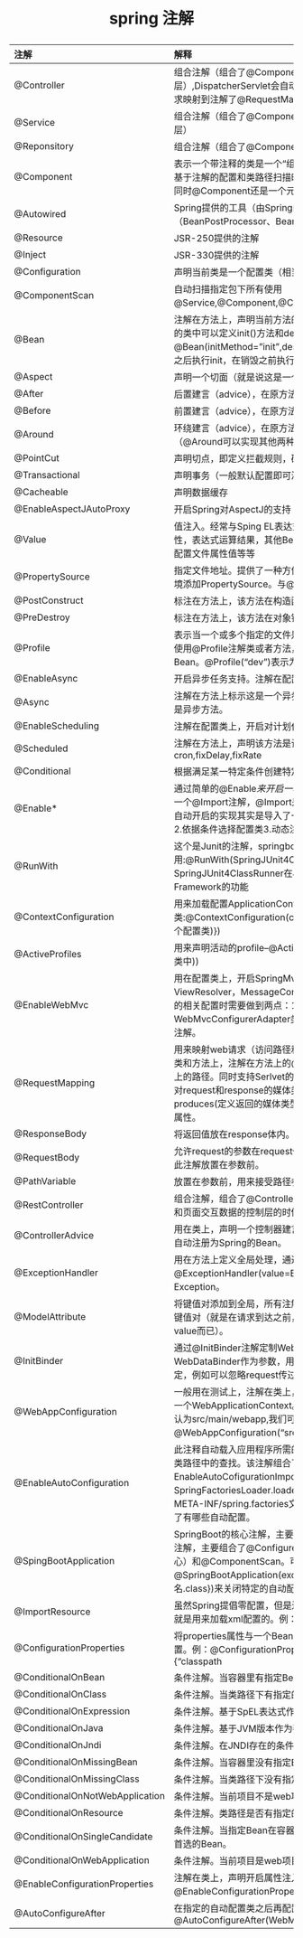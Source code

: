 # <p align='center'>spring 注解</p>

| 注解 | 解释 |
| :-- | :-- |
| @Controller | 组合注解（组合了@Component注解），应用在MVC层（控制层）,DispatcherServlet会自动扫描注解了此注解的类，然后将web请求映射到注解了@RequestMapping的方法上。 |
| @Service | 组合注解（组合了@Component注解），应用在service层（业务逻辑层） |
| @Reponsitory | 组合注解（组合了@Component注解），应用在dao层（数据访问层） |
| @Component | 表示一个带注释的类是一个“组件”，成为Spring管理的Bean。当使用基于注解的配置和类路径扫描时，这些类被视为自动检测的候选对象。同时@Component还是一个元注解。 |
| @Autowired | Spring提供的工具（由Spring的依赖注入工具（BeanPostProcessor、BeanFactoryPostProcessor）自动注入。） |
| @Resource | JSR-250提供的注解 |
| @Inject | JSR-330提供的注解 |
| @Configuration | 声明当前类是一个配置类（相当于一个Spring配置的xml文件） |
| @ComponentScan | 自动扫描指定包下所有使用@Service,@Component,@Controller,@Repository的类并注册 |
| @Bean | 注解在方法上，声明当前方法的返回值为一个Bean。返回的Bean对应的类中可以定义init()方法和destroy()方法，然后在@Bean(initMethod=”init”,destroyMethod=”destroy”)定义，在构造之后执行init，在销毁之前执行destroy。 |
| @Aspect | 声明一个切面（就是说这是一个额外功能） |
| @After | 后置建言（advice），在原方法前执行。 |
| @Before | 前置建言（advice），在原方法后执行。 |
| @Around | 环绕建言（advice），在原方法执行前执行，在原方法执行后再执行（@Around可以实现其他两种advice） |
| @PointCut | 声明切点，即定义拦截规则，确定有哪些方法会被切入 |
| @Transactional | 声明事务（一般默认配置即可满足要求，当然也可以自定义） |
| @Cacheable | 声明数据缓存 |
| @EnableAspectJAutoProxy | 开启Spring对AspectJ的支持 |
| @Value | 值注入。经常与Sping EL表达式语言一起使用，注入普通字符，系统属性，表达式运算结果，其他Bean的属性，文件内容，网址请求内容，配置文件属性值等等 |
| @PropertySource | 指定文件地址。提供了一种方便的、声明性的机制，用于向Spring的环境添加PropertySource。与@configuration类一起使用。 |
| @PostConstruct | 标注在方法上，该方法在构造函数执行完成之后执行。 |
| @PreDestroy | 标注在方法上，该方法在对象销毁之前执行。 |
| @Profile | 表示当一个或多个指定的文件是活动的时，一个组件是有资格注册的。使用@Profile注解类或者方法，达到在不同情况下选择实例化不同的Bean。@Profile(“dev”)表示为dev时实例化。 |
| @EnableAsync | 开启异步任务支持。注解在配置类上。 |
| @Async | 注解在方法上标示这是一个异步方法，在类上标示这个类所有的方法都是异步方法。 |
| @EnableScheduling | 注解在配置类上，开启对计划任务的支持。 |
| @Scheduled | 注解在方法上，声明该方法是计划任务。支持多种类型的计划任务：cron,fixDelay,fixRate |
| @Conditional | 根据满足某一特定条件创建特定的Bean |
| @Enable* | 通过简单的@Enable*来开启一项功能的支持。所有@Enable*注解都有一个@Import注解，@Import是用来导入配置类的，这也就意味着这些自动开启的实现其实是导入了一些自动配置的Bean(1.直接导入配置类2.依据条件选择配置类3.动态注册配置类) |
| @RunWith | 这个是Junit的注解，springboot集成了junit。一般在测试类里使用:@RunWith(SpringJUnit4ClassRunner.class) — SpringJUnit4ClassRunner在JUnit环境下提供Sprng TestContext Framework的功能 |
| @ContextConfiguration | 用来加载配置ApplicationContext，其中classes属性用来加载配置类:@ContextConfiguration(classes = {TestConfig.class(自定义的一个配置类)}) |
| @ActiveProfiles | 用来声明活动的profile–@ActiveProfiles(“prod”(这个prod定义在配置类中)) |
| @EnableWebMvc | 用在配置类上，开启SpringMvc的Mvc的一些默认配置：如ViewResolver，MessageConverter等。同时在自己定制SpringMvc的相关配置时需要做到两点：1.配置类继承WebMvcConfigurerAdapter类2.就是必须使用这个@EnableWebMvc注解。 |
| @RequestMapping | 用来映射web请求（访问路径和参数），处理类和方法的。可以注解在类和方法上，注解在方法上的@RequestMapping路径会继承注解在类上的路径。同时支持Serlvet的request和response作为参数，也支持对request和response的媒体类型进行配置。其中有value(路径)，produces(定义返回的媒体类型和字符集)，method(指定请求方式)等属性。 |
| @ResponseBody | 将返回值放在response体内。返回的是数据而不是页面 |
| @RequestBody | 允许request的参数在request体中，而不是在直接链接在地址的后面。此注解放置在参数前。 |
| @PathVariable | 放置在参数前，用来接受路径参数。 |
| @RestController | 组合注解，组合了@Controller和@ResponseBody,当我们只开发一个和页面交互数据的控制层的时候可以使用此注解。 |
| @ControllerAdvice | 用在类上，声明一个控制器建言，它也组合了@Component注解，会自动注册为Spring的Bean。 |
| @ExceptionHandler | 用在方法上定义全局处理，通过他的value属性可以过滤拦截的条件：@ExceptionHandler(value=Exception.class)–表示拦截所有的Exception。 |
| @ModelAttribute | 将键值对添加到全局，所有注解了@RequestMapping的方法可获得次键值对（就是在请求到达之前，往model里addAttribute一对name-value而已）。 |
| @InitBinder | 通过@InitBinder注解定制WebDataBinder（用在方法上，方法有一个WebDataBinder作为参数，用WebDataBinder在方法内定制数据绑定，例如可以忽略request传过来的参数Id等）。 |
| @WebAppConfiguration | 一般用在测试上，注解在类上，用来声明加载的ApplicationContext是一个WebApplicationContext。他的属性指定的是Web资源的位置，默认为src/main/webapp,我们可以修改为：@WebAppConfiguration(“src/main/resources”)。 |
| @EnableAutoConfiguration | 此注释自动载入应用程序所需的所有Bean——这依赖于Spring Boot在类路径中的查找。该注解组合了@Import注解，@Import注解导入了EnableAutoCofigurationImportSelector类，它使用SpringFactoriesLoader.loaderFactoryNames方法来扫描具有META-INF/spring.factories文件的jar包。而spring.factories里声明了有哪些自动配置。 |
| @SpingBootApplication | SpringBoot的核心注解，主要目的是开启自动配置。它也是一个组合注解，主要组合了@Configurer，@EnableAutoConfiguration（核心）和@ComponentScan。可以通过@SpringBootApplication(exclude={想要关闭的自动配置的类名.class})来关闭特定的自动配置。 |
| @ImportResource | 虽然Spring提倡零配置，但是还是提供了对xml文件的支持，这个注解就是用来加载xml配置的。例：@ImportResource({“classpath |
| @ConfigurationProperties | 将properties属性与一个Bean及其属性相关联，从而实现类型安全的配置。例：@ConfigurationProperties(prefix=”authot”，locations={“classpath |
| @ConditionalOnBean | 条件注解。当容器里有指定Bean的条件下。 |
| @ConditionalOnClass | 条件注解。当类路径下有指定的类的条件下。 |
| @ConditionalOnExpression | 条件注解。基于SpEL表达式作为判断条件。 |
| @ConditionalOnJava | 条件注解。基于JVM版本作为判断条件。 |
| @ConditionalOnJndi | 条件注解。在JNDI存在的条件下查找指定的位置。 |
| @ConditionalOnMissingBean | 条件注解。当容器里没有指定Bean的情况下。 |
| @ConditionalOnMissingClass | 条件注解。当类路径下没有指定的类的情况下。 |
| @ConditionalOnNotWebApplication | 条件注解。当前项目不是web项目的条件下。 |
| @ConditionalOnResource | 条件注解。类路径是否有指定的值。 |
| @ConditionalOnSingleCandidate | 条件注解。当指定Bean在容器中只有一个，后者虽然有多个但是指定首选的Bean。 |
| @ConditionalOnWebApplication | 条件注解。当前项目是web项目的情况下。 |
| @EnableConfigurationProperties | 注解在类上，声明开启属性注入，使用@Autowired注入。例：@EnableConfigurationProperties(HttpEncodingProperties.class)。 |
| @AutoConfigureAfter | 在指定的自动配置类之后再配置。例：@AutoConfigureAfter(WebMvcAutoConfiguration.class) |

